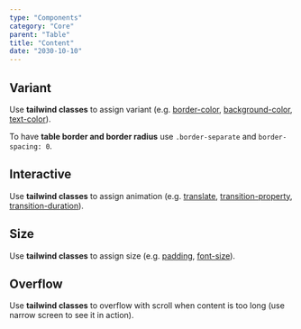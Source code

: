 ```yaml
---
type: "Components"
category: "Core"
parent: "Table"
title: "Content"
date: "2030-10-10"
---
```


## Variant

Use **tailwind classes** to assign variant (e.g. [border-color](https://tailwindcss.com/docs/border-color), [background-color](https://tailwindcss.com/docs/background-color), [text-color](https://tailwindcss.com/docs/text-color)).

<demo>
  <demovanilla src="vanilla/components/core/table/variant">
  </demovanilla>
</demo>

To have **table border and border radius** use `.border-separate` and `border-spacing: 0`.

<demo>
  <demovanilla src="vanilla/components/core/table/border">
  </demovanilla>
</demo>

## Interactive

Use **tailwind classes** to assign animation (e.g. [translate](https://tailwindcss.com/docs/translate), [transition-property](https://tailwindcss.com/docs/transition-property), [transition-duration](https://tailwindcss.com/docs/transition-duration)).

<demo>
  <demovanilla src="vanilla/components/core/table/interactive">
  </demovanilla>
</demo>

## Size

Use **tailwind classes** to assign size (e.g. [padding](https://tailwindcss.com/docs/padding), [font-size](https://tailwindcss.com/docs/font-size)).

<demo>
  <demovanilla src="vanilla/components/core/table/size">
  </demovanilla>
</demo>

## Overflow

Use **tailwind classes** to overflow with scroll when content is too long (use narrow screen to see it in action).

<demo>
  <demovanilla src="vanilla/components/core/table/overflow">
  </demovanilla>
</demo>
